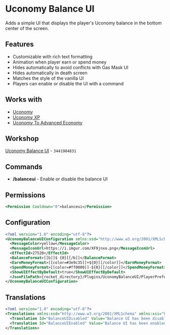 # Uconomy Balance UI
Adds a simple UI that displays the player's Uconomy balance in the bottom center of the screen.

## Features
* Customizable with rich text formatting
* Animation when player earn or spend money
* Hides automatically to avoid conflicts with Gas Mask UI
* Hides automatically in death screen
* Matches the style of the vanilla UI
* Players can enable or disable the UI with a command

## Works with
* [Uconomy](https://restoremonarchy.com/servers/plugins/uconomy)
* [Uconomy XP](https://restoremonarchy.com/servers/plugins/uconomyxp)
* [Uconomy To Advanced Economy](https://restoremonarchy.com/servers/plugins/uconomytoadvancedeconomy)

## Workshop
[Uconomy Balance UI](https://steamcommunity.com/sharedfiles/filedetails/?id=3441984831) - `3441984831`

## Commands
* **/balanceui** - Enable or disable the balance UI

## Permissions
```xml
<Permission Cooldown="0">balanceui</Permission>
```

## Configuration
```xml
<?xml version="1.0" encoding="utf-8"?>
<UconomyBalanceUIConfiguration xmlns:xsd="http://www.w3.org/2001/XMLSchema" xmlns:xsi="http://www.w3.org/2001/XMLSchema-instance">
  <MessageColor>yellow</MessageColor>
  <MessageIconUrl>https://i.imgur.com/XF9jnxo.png</MessageIconUrl>
  <EffectId>27520</EffectId>
  <BalanceFormat>[[b]]$ {0}[[/b]]</BalanceFormat>
  <EarnMoneyFormat>[[color=#3e9c35]]+${0}[[/color]]</EarnMoneyFormat>
  <SpendMoneyFormat>[[color=#ff0000]]-${0}[[/color]]</SpendMoneyFormat>
  <ShowUIEffectByDefault>true</ShowUIEffectByDefault>
  <JsonFilePath>{rocket_directory}/Plugins/UconomyBalanceUI/PlayerPreferences.json</JsonFilePath>
</UconomyBalanceUIConfiguration>
```

## Translations
```xml
<?xml version="1.0" encoding="utf-8"?>
<Translations xmlns:xsd="http://www.w3.org/2001/XMLSchema" xmlns:xsi="http://www.w3.org/2001/XMLSchema-instance">
  <Translation Id="BalanceUIDisabled" Value="Balance UI has been disabled" />
  <Translation Id="BalanceUIEnabled" Value="Balance UI has been enabled" />
</Translations>
```